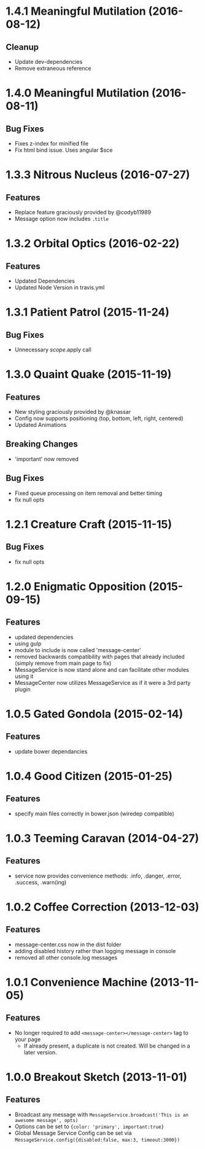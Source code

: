 <a name="1.4.1"></a>
# 1.4.1 Meaningful Mutilation (2016-08-12)

## Cleanup
- Update dev-dependencies
- Remove extraneous reference


<a name="1.4.0"></a>
# 1.4.0 Meaningful Mutilation (2016-08-11)

## Bug Fixes
- Fixes z-index for minified file
- Fix html bind issue. Uses angular $sce

<a name="1.3.3"></a>
# 1.3.3 Nitrous Nucleus (2016-07-27)

## Features
- Replace feature graciously provided by @codyb11989
- Message option now includes `.title`

<a name="1.3.2"></a>
# 1.3.2 Orbital Optics (2016-02-22)

## Features

- Updated Dependencies
- Updated Node Version in travis.yml

<a name="1.3.1"></a>
# 1.3.1 Patient Patrol (2015-11-24)

## Bug Fixes

- Unnecessary $scope.$apply call

<a name="1.3.0"></a>
# 1.3.0 Quaint Quake (2015-11-19)

## Features

- New styling graciously provided by @knassar
- Config now supports positioning (top, bottom, left, right, centered)
- Updated Animations

## Breaking Changes

- 'important' now removed

## Bug Fixes

- Fixed queue processing on item removal and better timing
- fix null opts

<a name="1.2.0"></a>
# 1.2.1 Creature Craft (2015-11-15)

## Bug Fixes

- fix null opts

<a name="1.2.0"></a>
# 1.2.0 Enigmatic Opposition (2015-09-15)

## Features

- updated dependencies
- using gulp
- module to include is now called 'message-center'
- removed backwards compatibility with pages that already included <message-center></message-center> (simply remove from main page to fix)
- MessageService is now stand alone and can facilitate other modules using it
- MessageCenter now utilizes MessageService as if it were a 3rd party plugin

<a name="1.0.5"></a>
# 1.0.5 Gated Gondola (2015-02-14)

## Features

- update bower dependancies

<a name="1.0.4"></a>
# 1.0.4 Good Citizen (2015-01-25)

## Features

- specify main files correctly in bower.json (wiredep compatible)

<a name="1.0.3"></a>
# 1.0.3 Teeming Caravan (2014-04-27)

## Features

- service now provides convenience methods: .info, .danger, .error, .success, .warn(ing)

<a name="1.0.2"></a>
# 1.0.2 Coffee Correction (2013-12-03)

## Features

- message-center.css now in the dist folder
- adding disabled history rather than logging message in console
- removed all other console.log messages

<a name="1.0.1"></a>
# 1.0.1 Convenience Machine (2013-11-05)

## Features

- No longer required to add `<message-center></message-center>` tag to your page
	- If already present, a duplicate is not created. Will be changed in a later version.

<a name="1.0.0"></a>
# 1.0.0 Breakout Sketch (2013-11-01)

## Features

- Broadcast any message with `MessageService.broadcast('This is an awesome message', opts)`
- Options can be set to `{color: 'primary', important:true}`
- Global Message Service Config can be set via `MessageService.config({disabled:false, max:3, timeout:3000})`
